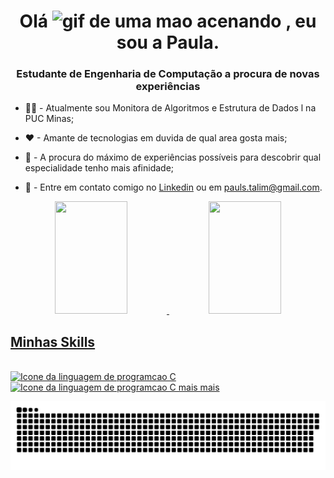 <!--Titulo-->
<h1 align = "center"> Olá <img width=40 alt = "gif de uma mao acenando" src="https://raw.githubusercontent.com/kaueMarques/kaueMarques/master/hi.gif" > , eu sou a Paula. </h1>

<!--Sub-titulo-->
<h3 align = "center"> Estudante de Engenharia de Computação a procura de novas experiências</h3>

<!--Breve descricao sobre mim-->
- 👩‍🎓 - Atualmente sou Monitora de Algoritmos e Estrutura de Dados l na PUC Minas;

- ❤ - Amante de tecnologias em duvida de qual area gosta mais;

- 📙 - A procura do máximo de experiências possíveis para descobrir qual especialidade tenho mais afinidade;

- 💬 - Entre em contato comigo no [Linkedin](www.linkedin.com/in/paula-talim-693120246) ou em pauls.talim@gmail.com.

<!--Quadros de atividades-->
<div align = center> 
  <!-- Quadro de stars-->
  <a href = "https://github.com/Paula-Talim">
  <img height="180em" width = "48%" src="https://github-readme-stats.vercel.app/api?username=Paula-Talim&show_icons=true&theme=radical&include_all_commits=true&count_private=true"/>
  <!-- Quadro de linguagens mais usadas -->
  <img height="180em" width = "48%" src="https://github-readme-stats.vercel.app/api/top-langs/?username=Paula-Talim&layout=compact&langs_count=7&theme=radical"/>
</div>

<!-- Icones de linguagens que eu uso-->
## Minhas Skills

<div style = "display: inline_block" align = "left"> <br>
  <img alt = "Icone da linguagem de programcao C" height="50" width="40" src="https://cdn.jsdelivr.net/gh/devicons/devicon/icons/c/c-original.svg">
  <img alt = "Icone da linguagem de programcao C mais mais" height="50" width="40" src="https://cdn.jsdelivr.net/gh/devicons/devicon/icons/cplusplus/cplusplus-original.svg">

</div>

<!-- Animacao Cobrinha -->
![Snake animation](https://github.com/Paula-Talim/Paula-Talim/blob/output/github-contribution-grid-snake.svg)
